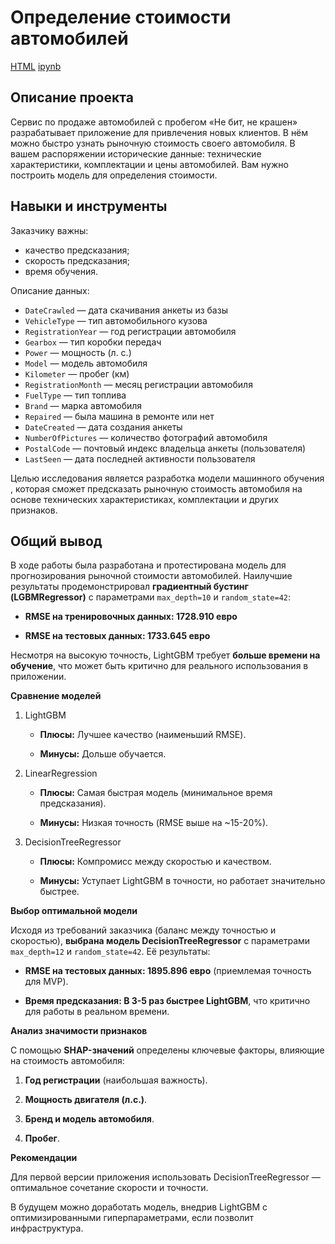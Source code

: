 # Определение стоимости автомобилей

[HTML](https://github.com/aq2003/Portfolio/blob/main/Gold%20Recovery/P9_Portfolio.html)     [ipynb](https://github.com/lodygin-mikhail/yandex-practicum-data-scientist/blob/main/Car%20cost%20estimation/Project%206.ipynb)

## Описание проекта
Сервис по продаже автомобилей с пробегом «Не бит, не крашен» разрабатывает приложение для привлечения новых клиентов. В нём можно быстро узнать рыночную стоимость своего автомобиля. В вашем распоряжении исторические данные: технические характеристики, комплектации и цены автомобилей. Вам нужно построить модель для определения стоимости.

## Навыки и инструменты
Заказчику важны:

- качество предсказания;
- скорость предсказания;
- время обучения.

Описание данных:

- `DateCrawled` — дата скачивания анкеты из базы
- `VehicleType` — тип автомобильного кузова
- `RegistrationYear` — год регистрации автомобиля
- `Gearbox` — тип коробки передач
- `Power` — мощность (л. с.)
- `Model` — модель автомобиля
- `Kilometer` — пробег (км)
- `RegistrationMonth` — месяц регистрации автомобиля
- `FuelType` — тип топлива
- `Brand` — марка автомобиля
- `Repaired` — была машина в ремонте или нет
- `DateCreated` — дата создания анкеты
- `NumberOfPictures` — количество фотографий автомобиля
- `PostalCode` — почтовый индекс владельца анкеты (пользователя)
- `LastSeen` — дата последней активности пользователя

Целью исследования является разработка модели машинного обучения , которая сможет предсказать рыночную стоимость автомобиля на основе технических характеристиках, комплектации и других признаков.

## Общий вывод
В ходе работы была разработана и протестирована модель для прогнозирования рыночной стоимости автомобилей. Наилучшие результаты продемонстрировал **градиентный бустинг (LGBMRegressor)** с параметрами `max_depth=10` и `random_state=42`:

- **RMSE на тренировочных данных: 1728.910 евро**

- **RMSE на тестовых данных: 1733.645 евро**

Несмотря на высокую точность, LightGBM требует **больше времени на обучение**, что может быть критично для реального использования в приложении.

**Сравнение моделей**
1. LightGBM

    - **Плюсы:** Лучшее качество (наименьший RMSE).

    - **Минусы:** Дольше обучается.


2. LinearRegression

    - **Плюсы:** Самая быстрая модель (минимальное время предсказания).

    - **Минусы:** Низкая точность (RMSE выше на ~15-20%).


3. DecisionTreeRegressor

    - **Плюсы:** Компромисс между скоростью и качеством.

    - **Минусы:** Уступает LightGBM в точности, но работает значительно быстрее.

**Выбор оптимальной модели**

Исходя из требований заказчика (баланс между точностью и скоростью), **выбрана модель DecisionTreeRegressor** с параметрами `max_depth=12` и `random_state=42`. Её результаты:

- **RMSE на тестовых данных: 1895.896 евро** (приемлемая точность для MVP).

- **Время предсказания: В 3-5 раз быстрее LightGBM**, что критично для работы в реальном времени.

**Анализ значимости признаков**

С помощью **SHAP-значений** определены ключевые факторы, влияющие на стоимость автомобиля:

1. **Год регистрации** (наибольшая важность).

2. **Мощность двигателя (л.с.)**.

3. **Бренд и модель автомобиля**.

4. **Пробег**.

**Рекомендации**

Для первой версии приложения использовать DecisionTreeRegressor — оптимальное сочетание скорости и точности.

В будущем можно доработать модель, внедрив LightGBM с оптимизированными гиперпараметрами, если позволит инфраструктура.